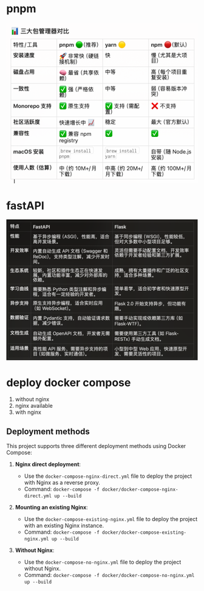 # pnpm
![alt text](image.png)

# fastAPI
![](fastapi.png)

# deploy docker compose 
1. without nginx
2. nginx available
3. with nginx

## Deployment methods

This project supports three different deployment methods using Docker Compose:

1. **Nginx direct deployment**:
   - Use the `docker-compose-nginx-direct.yml` file to deploy the project with Nginx as a reverse proxy.
   - Command: `docker-compose -f docker/docker-compose-nginx-direct.yml up --build`

2. **Mounting an existing Nginx**:
   - Use the `docker-compose-existing-nginx.yml` file to deploy the project with an existing Nginx instance.
   - Command: `docker-compose -f docker/docker-compose-existing-nginx.yml up --build`

3. **Without Nginx**:
   - Use the `docker-compose-no-nginx.yml` file to deploy the project without Nginx.
   - Command: `docker-compose -f docker/docker-compose-no-nginx.yml up --build`
